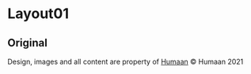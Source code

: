 # Layout01

## Original

Design, images and all content are property of
[Humaan](https://humaan.com/case-study/onia/) © Humaan 2021

